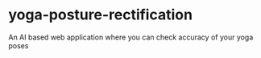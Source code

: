 # yoga-posture-rectification
An AI based web application where you can check accuracy of your yoga poses
